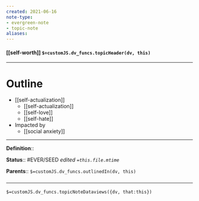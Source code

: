 ```yaml
---
created: 2021-06-16
note-type: 
- evergreen-note
- topic-note
aliases:
---
```


#### [[self-worth]] `$=customJS.dv_funcs.topicHeader(dv, this)`



---
# Outline
- [[self-actualization]]
	- [[self-actualization]]
	- [[self-love]]
	- [[self-hate]]
- Impacted by
	- [[social anxiety]]

---

**Definition**::

**Status**:: #EVER/SEED
*edited `=this.file.mtime`*

**Parents**:: 
`$=customJS.dv_funcs.outlinedIn(dv, this)`



### <hr class="dataviews"/>
`$=customJS.dv_funcs.topicNoteDataviews({dv, that:this})`